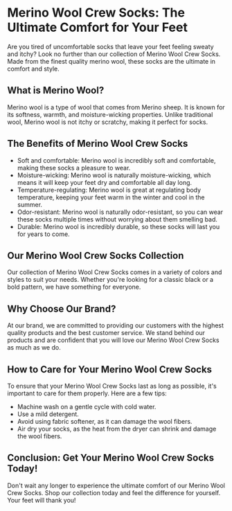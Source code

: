 # Merino Wool Crew Socks: The Ultimate Comfort for Your Feet

Are you tired of uncomfortable socks that leave your feet feeling sweaty and itchy? Look no further than our collection of Merino Wool Crew Socks. Made from the finest quality merino wool, these socks are the ultimate in comfort and style.

## What is Merino Wool?

Merino wool is a type of wool that comes from Merino sheep. It is known for its softness, warmth, and moisture-wicking properties. Unlike traditional wool, Merino wool is not itchy or scratchy, making it perfect for socks.

## The Benefits of Merino Wool Crew Socks

- Soft and comfortable: Merino wool is incredibly soft and comfortable, making these socks a pleasure to wear.
- Moisture-wicking: Merino wool is naturally moisture-wicking, which means it will keep your feet dry and comfortable all day long.
- Temperature-regulating: Merino wool is great at regulating body temperature, keeping your feet warm in the winter and cool in the summer.
- Odor-resistant: Merino wool is naturally odor-resistant, so you can wear these socks multiple times without worrying about them smelling bad.
- Durable: Merino wool is incredibly durable, so these socks will last you for years to come.

## Our Merino Wool Crew Socks Collection

Our collection of Merino Wool Crew Socks comes in a variety of colors and styles to suit your needs. Whether you're looking for a classic black or a bold pattern, we have something for everyone.

## Why Choose Our Brand?

At our brand, we are committed to providing our customers with the highest quality products and the best customer service. We stand behind our products and are confident that you will love our Merino Wool Crew Socks as much as we do.

## How to Care for Your Merino Wool Crew Socks

To ensure that your Merino Wool Crew Socks last as long as possible, it's important to care for them properly. Here are a few tips:

- Machine wash on a gentle cycle with cold water.
- Use a mild detergent.
- Avoid using fabric softener, as it can damage the wool fibers.
- Air dry your socks, as the heat from the dryer can shrink and damage the wool fibers.

## Conclusion: Get Your Merino Wool Crew Socks Today!

Don't wait any longer to experience the ultimate comfort of our Merino Wool Crew Socks. Shop our collection today and feel the difference for yourself. Your feet will thank you!